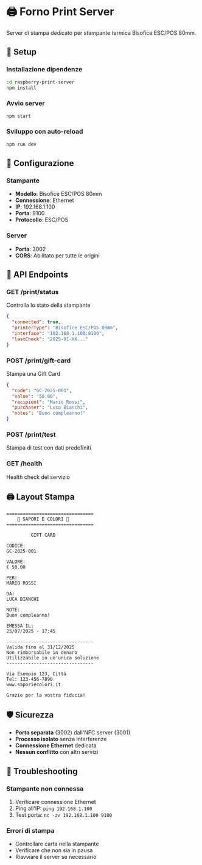 # 🖨️ Forno Print Server

Server di stampa dedicato per stampante termica Bisofice ESC/POS 80mm.

## 🚀 Setup

### Installazione dipendenze
```bash
cd raspberry-print-server
npm install
```

### Avvio server
```bash
npm start
```

### Sviluppo con auto-reload
```bash
npm run dev
```

## 🔧 Configurazione

### Stampante
- **Modello**: Bisofice ESC/POS 80mm
- **Connessione**: Ethernet
- **IP**: 192.168.1.100
- **Porta**: 9100
- **Protocollo**: ESC/POS

### Server
- **Porta**: 3002
- **CORS**: Abilitato per tutte le origini

## 📡 API Endpoints

### GET /print/status
Controlla lo stato della stampante
```json
{
  "connected": true,
  "printerType": "Bisofice ESC/POS 80mm",
  "interface": "192.168.1.100:9100",
  "lastCheck": "2025-01-XX..."
}
```

### POST /print/gift-card
Stampa una Gift Card
```json
{
  "code": "GC-2025-001",
  "value": "50.00",
  "recipient": "Mario Rossi",
  "purchaser": "Luca Bianchi",
  "notes": "Buon compleanno!"
}
```

### POST /print/test
Stampa di test con dati predefiniti

### GET /health
Health check del servizio

## 🖨️ Layout Stampa

```
================================
    🎁 SAPORI E COLORI 🎁
================================

         GIFT CARD

CODICE:
GC-2025-001

VALORE:
€ 50.00

PER:
MARIO ROSSI

DA:
LUCA BIANCHI

NOTE:
Buon compleanno!

EMESSA IL:
25/07/2025 - 17:45

--------------------------------
Valida fino al 31/12/2025
Non rimborsabile in denaro
Utilizzabile in un'unica soluzione
--------------------------------

Via Esempio 123, Città
Tel: 123-456-7890
www.saporiecolori.it

Grazie per la vostra fiducia!
```

## 🛡️ Sicurezza

- **Porta separata** (3002) dall'NFC server (3001)
- **Processo isolato** senza interferenze
- **Connessione Ethernet** dedicata
- **Nessun conflitto** con altri servizi

## 🔧 Troubleshooting

### Stampante non connessa
1. Verificare connessione Ethernet
2. Ping all'IP: `ping 192.168.1.100`
3. Test porta: `nc -zv 192.168.1.100 9100`

### Errori di stampa
- Controllare carta nella stampante
- Verificare che non sia in pausa
- Riavviare il server se necessario